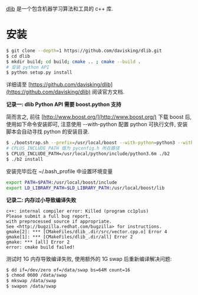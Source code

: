 [dlib](http://dlib.net/) 是一个包含机器学习算法和工具的 c++ 库.

# 安装

```sh
$ git clone --depth=1 https://github.com/davisking/dlib.git
$ cd dlib
$ mkdir build; cd build; cmake .. ; cmake --build .
# 安装 python API
$ python setup.py install
```

详细请至 [https://github.com/davisking/dlib](https://github.com/davisking/dlib) 阅读官方文档.

**记录一: dlib Python API 需要 boost.python 支持**

简而言之, 前往 [http://www.boost.org/](http://www.boost.org/) 下载 boost 后, 使用如下命令安装即可, 注意使用 --with-python 配置 python 可执行文件, 安装脚本会自动寻找 python 的安装目录.

```sh
$ ./bootstrap.sh --prefix=/usr/local/boost --with-python=python3 --with-libraries=python
# CPLUS_INCLUDE_PATH 值为 pyconfig.h 所在路径
$ CPLUS_INCLUDE_PATH=/usr/local/python/include/python3.6m ./b2
$ ./b2 install
```

安装完毕后在 ~/.bash_profile 中设置环境变量

```sh
export PATH=$PATH:/usr/local/boost/include
export LD_LIBRARY_PATH=$LD_LIBRARY_PATH:/usr/local/boost/lib
```

**记录二: 内存过小导致编译失败**

```
c++: internal compiler error: Killed (program cc1plus)
Please submit a full bug report,
with preprocessed source if appropriate.
See <http://bugzilla.redhat.com/bugzilla> for instructions.
gmake[2]: *** [CMakeFiles/dlib_.dir/src/vector.cpp.o] Error 4
gmake[1]: *** [CMakeFiles/dlib_.dir/all] Error 2
gmake: *** [all] Error 2
error: cmake build failed!
```

测试时 1G 内存导致编译失败, 使用额外的 1G swap 后重新编译解决问题:

```sh
$ dd if=/dev/zero of=/data/swap bs=64M count=16
$ chmod 0600 /data/swap
$ mkswap /data/swap
$ swapon /data/swap
```
